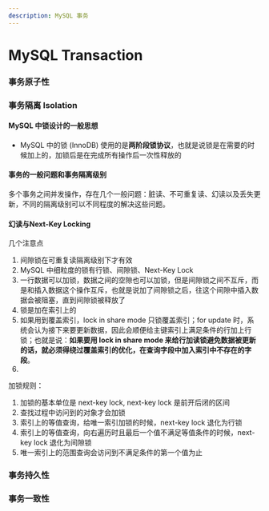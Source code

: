 ```yaml
---
description: MySQL 事务
---
```


# MySQL Transaction

### 事务原子性

### 事务隔离 Isolation

#### MySQL 中锁设计的一般思想

* MySQL 中的锁 \(InnoDB\) 使用的是**两阶段锁协议**，也就是说锁是在需要的时候加上的，加锁后是在完成所有操作后一次性释放的

#### 事务的一般问题和事务隔离级别

多个事务之间并发操作，存在几个一般问题：脏读、不可重复读、幻读以及丢失更新，不同的隔离级别可以不同程度的解决这些问题。

#### 幻读与Next-Key Locking

几个注意点

1. 间隙锁在可重复读隔离级别下才有效
2. MySQL 中细粒度的锁有行锁、间隙锁、Next-Key Lock
3. 一行数据可以加锁，数据之间的空隙也可以加锁，但是间隙锁之间不互斥，而是和插入数据这个操作互斥，也就是说加了间隙锁之后，往这个间隙中插入数据会被阻塞，直到间隙锁被释放了
4. 锁是加在索引上的
5. 如果用到覆盖索引，lock in share mode 只锁覆盖索引；for update 时，系统会认为接下来要更新数据，因此会顺便给主键索引上满足条件的行加上行锁；也就是说：**如果要用 lock in share mode 来给行加读锁避免数据被更新的话，就必须得绕过覆盖索引的优化，在查询字段中加入索引中不存在的字段**。
6. 
加锁规则：

1. 加锁的基本单位是 next-key lock, next-key lock 是前开后闭的区间
2. 查找过程中访问到的对象才会加锁
3. 索引上的等值查询，给唯一索引加锁的时候，next-key lock 退化为行锁
4. 索引上的等值查询，向右遍历时且最后一个值不满足等值条件的时候，next-key lock 退化为间隙锁
5. 唯一索引上的范围查询会访问到不满足条件的第一个值为止

### 事务持久性

### 事务一致性

